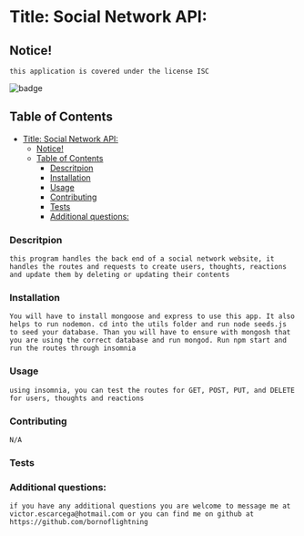 
<a name = 'title' /></a>
# Title: Social Network API:
    
<a name = 'notice' /></a>
## Notice!

    this application is covered under the license ISC
![badge](https://img.shields.io/static/v1?label=LICENSE&message=ISC&color=<green>)
    
    

<a name = 'contents' /></a>
## Table of Contents

- [Title: Social Network API:](#title-social-network-api)
  - [Notice!](#notice)
  - [Table of Contents](#table-of-contents)
    - [Descritpion](#descritpion)
    - [Installation](#installation)
    - [Usage](#usage)
    - [Contributing](#contributing)
    - [Tests](#tests)
    - [Additional questions:](#additional-questions)


        
<a name = 'description' /></a>
### Descritpion

    this program handles the back end of a social network website, it handles the routes and requests to create users, thoughts, reactions and update them by deleting or updating their contents


<a name = 'installation' /></a>
### Installation

    You will have to install mongoose and express to use this app. It also helps to run nodemon. cd into the utils folder and run node seeds.js to seed your database. Than you will have to ensure with mongosh that you are using the correct database and run mongod. Run npm start and run the routes through insomnia


<a name = 'usage' /></a>
### Usage

    using insomnia, you can test the routes for GET, POST, PUT, and DELETE for users, thoughts and reactions


<a name = 'contributing' /></a>
### Contributing

    N/A


<a name = 'tests' /></a>
### Tests

    


<a name = 'questions' /></a>
### Additional questions:

    if you have any additional questions you are welcome to message me at victor.escarcega@hotmail.com or you can find me on github at https://github.com/bornoflightning

    